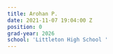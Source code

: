 ```yaml
---
title: Arohan P.
date: 2021-11-07 19:04:00 Z
position: 0
grad-year: 2026
school: 'Littleton High School '
---
```


